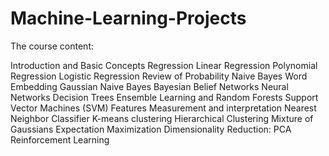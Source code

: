 # Machine-Learning-Projects

The course content: 

Introduction and Basic Concepts Regression
Linear Regression
Polynomial Regression
Logistic Regression
Review of Probability
Naive Bayes
Word Embedding
Gaussian Naive Bayes
Bayesian Belief Networks
Neural Networks
Decision Trees
Ensemble Learning and Random Forests
Support Vector Machines (SVM) Features
Measurement and interpretation
Nearest Neighbor Classifier
K-means clustering
Hierarchical Clustering
Mixture of Gaussians
Expectation Maximization
Dimensionality Reduction: PCA
Reinforcement Learning
